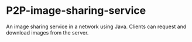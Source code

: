 # P2P-image-sharing-service
An image sharing service in a network using Java. Clients can request and download images from the server.


